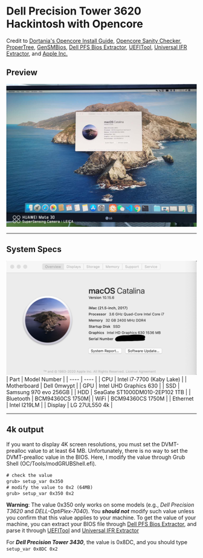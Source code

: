 # Dell Precision Tower 3620 Hackintosh with Opencore

Credit to [Dortania's Opencore Install Guide](https://dortania.github.io/OpenCore-Install-Guide/), [Opencore Sanity Checker](https://opencore.slowgeek.com/), [ProperTree](https://github.com/corpnewt/ProperTree), [GenSMBios](https://github.com/corpnewt/GenSMBIOS), [Dell PFS Bios Extractor](https://github.com/platomav/BIOSUtilities), [UEFITool](https://github.com/LongSoft/UEFITool), [Universal IFR Extractor](https://github.com/LongSoft/Universal-IFR-Extractor), and [Apple Inc.](apple.com)

## Preview
![Preview](preview.jpg)

---

## System Specs

![Specs](spec.png)
| Part | Model Number |
| ---- | ---- |
| CPU | Intel i7-7700 (Kaby Lake) |
| Motherboard | Dell 0mwypt |
| GPU | Intel UHD Graphics 630 |
| SSD | Samsung 970 evo 256GB |
| HDD | SeaGate ST1000DM010-2EP102 1TB |
| Bluetooth | BCM94360CS 1750M|
| WiFi | BCM94360CS 1750M | 
| Ethernet | Intel I219LM |
| Display | LG 27UL550 4k |

---

## 4k output

If you want to display 4K screen resolutions, you must set the DVMT-prealloc value to at least 64 MB. Unfortunately, there is no way to set the DVMT-prealloc value in the BIOS. Here, I modify the value through Grub Shell (OC/Tools/modGRUBShell.efi).

    # check the value
    grub> setup_var 0x350
    # modify the value to 0x2 (64MB)
    grub> setup_var 0x350 0x2

__Warning__: The value 0x350 only works on some models (e.g., *Dell Precision T3620* and *DELL-OptiPlex-7040*). You ***should not*** modify such value unless you confirm that this value applies to your machine. To get the value of your machine, you can extract your BIOS file through [Dell PFS Bios Extractor](https://github.com/platomav/BIOSUtilities), and parse it through [UEFITool](https://github.com/LongSoft/UEFITool) and [Universal IFR Extractor](https://github.com/LongSoft/Universal-IFR-Extractor)

For ***Dell Precision Tower 3430***, the value is 0x8DC, and you should type `setup_var 0x8DC 0x2`
